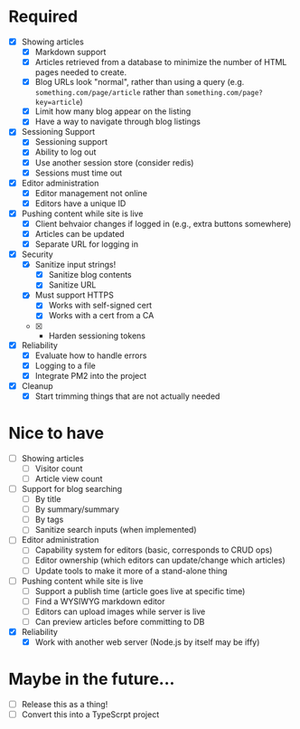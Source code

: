# Required
- [X] Showing articles
	- [x] Markdown support
	- [x] Articles retrieved from a database to minimize the number of HTML pages needed to create.
	- [x] Blog URLs look "normal", rather than using a query (e.g. ```something.com/page/article``` rather than  ```something.com/page?key=article```)
	- [X] Limit how many blog appear on the listing
	- [X] Have a way to navigate through blog listings
- [X] Sessioning Support
	- [x] Sessioning support 
	- [x] Ability to log out
	- [X] Use another session store (consider redis)
	- [X] Sessions must time out
- [X] Editor administration
	- [X] Editor management not online
	- [X] Editors have a unique ID
- [X] Pushing content while site is live
	- [x] Client behvaior changes if logged in (e.g., extra buttons somewhere)
	- [x] Articles can be updated
	- [x] Separate URL for logging in
- [X] Security
	- [X] Sanitize input strings!
		- [X] Sanitize blog contents
		- [X] Sanitize URL
	- [X] Must support HTTPS
		- [X] Works with self-signed cert
		- [X] Works with a cert from a CA
	- [X] - Harden sessioning tokens
- [X] Reliability
	- [X] Evaluate how to handle errors 
	- [X] Logging to a file
	- [X] Integrate PM2 into the project
- [X] Cleanup
	- [X] Start trimming things that are not actually needed

# Nice to have
- [ ] Showing articles
	- [ ] Visitor count
	- [ ] Article view count
- [ ] Support for blog searching
	- [ ] By title
	- [ ] By summary/summary
	- [ ] By tags
	- [ ] Sanitize search inputs (when implemented)
- [ ] Editor administration
	- [ ] Capability system for editors (basic, corresponds to CRUD ops)
	- [ ] Editor ownership (which editors can update/change which articles)
	- [ ] Update tools to make it more of a stand-alone thing
- [ ] Pushing content while site is live
	- [ ] Support a publish time (article goes live at specific time)
	- [ ] Find a WYSIWYG markdown editor
	- [ ] Editors can upload images while server is live
	- [ ] Can preview articles before committing to DB
- [X] Reliability
	- [X] Work with another web server (Node.js by itself may be iffy)

# Maybe in the future...
- [ ] Release this as a thing!
- [ ] Convert this into a TypeScrpt project